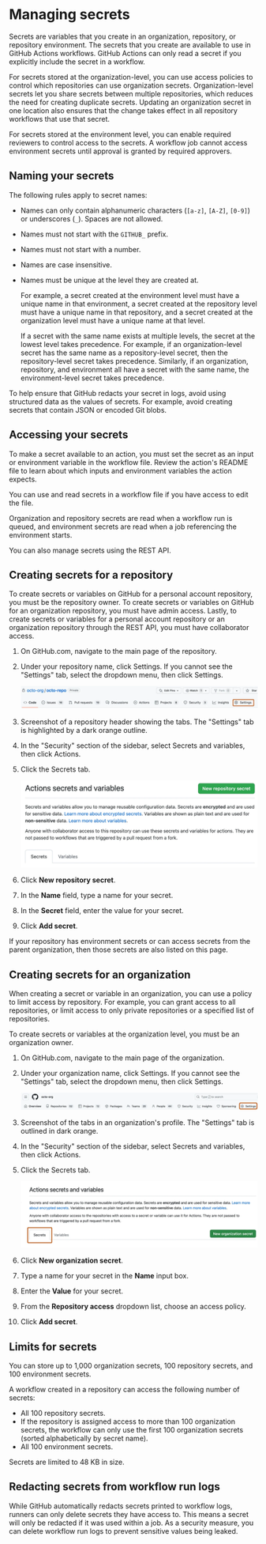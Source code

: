 # Managing secrets

Secrets are variables that you create in an organization, repository, or repository environment. The secrets that you create are available to use in GitHub Actions workflows. GitHub Actions can only read a secret if you explicitly include the secret in a workflow.

For secrets stored at the organization-level, you can use access policies to control which repositories can use organization secrets. Organization-level secrets let you share secrets between multiple repositories, which reduces the need for creating duplicate secrets. Updating an organization secret in one location also ensures that the change takes effect in all repository workflows that use that secret.

For secrets stored at the environment level, you can enable required reviewers to control access to the secrets. A workflow job cannot access environment secrets until approval is granted by required approvers.

## Naming your secrets

The following rules apply to secret names:

- Names can only contain alphanumeric characters (`[a-z]`, `[A-Z]`, `[0-9]`) or underscores (`_`). Spaces are not allowed.
- Names must not start with the `GITHUB_` prefix.
- Names must not start with a number.
- Names are case insensitive.
- Names must be unique at the level they are created at.

    For example, a secret created at the environment level must have a unique name in that environment, a secret created at the repository level must have a unique name in that repository, and a secret created at the organization level must have a unique name at that level.

    If a secret with the same name exists at multiple levels, the secret at the lowest level takes precedence. For example, if an organization-level secret has the same name as a repository-level secret, then the repository-level secret takes precedence. Similarly, if an organization, repository, and environment all have a secret with the same name, the environment-level secret takes precedence.

To help ensure that GitHub redacts your secret in logs, avoid using structured data as the values of secrets. For example, avoid creating secrets that contain JSON or encoded Git blobs.

## Accessing your secrets

To make a secret available to an action, you must set the secret as an input or environment variable in the workflow file. Review the action's README file to learn about which inputs and environment variables the action expects. 

You can use and read secrets in a workflow file if you have access to edit the file. 

Organization and repository secrets are read when a workflow run is queued, and environment secrets are read when a job referencing the environment starts.

You can also manage secrets using the REST API. 

## Creating secrets for a repository

To create secrets or variables on GitHub for a personal account repository, you must be the repository owner. To create secrets or variables on GitHub for an organization repository, you must have admin access. Lastly, to create secrets or variables for a personal account repository or an organization repository through the REST API, you must have collaborator access.

1. On GitHub.com, navigate to the main page of the repository.
1. Under your repository name, click  Settings. If you cannot see the "Settings" tab, select the  dropdown menu, then click Settings.

    ![TBD](../../../img/repo-actions-settings.webp)

1. Screenshot of a repository header showing the tabs. The "Settings" tab is highlighted by a dark orange outline.
1. In the "Security" section of the sidebar, select  Secrets and variables, then click Actions.
1. Click the Secrets tab.

   ![Screenshot of the "Actions secrets and variables" page.](../../../img/actions-secrets-tab.webp)

1. Click **New repository secret**.
1. In the **Name** field, type a name for your secret.
1. In the **Secret** field, enter the value for your secret.
1. Click **Add secret**.

If your repository has environment secrets or can access secrets from the parent organization, then those secrets are also listed on this page.

## Creating secrets for an organization

When creating a secret or variable in an organization, you can use a policy to limit access by repository. For example, you can grant access to all repositories, or limit access to only private repositories or a specified list of repositories.

To create secrets or variables at the organization level, you must be an organization owner.

1. On GitHub.com, navigate to the main page of the organization.
1. Under your organization name, click  Settings. If you cannot see the "Settings" tab, select the  dropdown menu, then click Settings.

    ![TBD](../../../img/org-settings-global-nav-update.webp)

1. Screenshot of the tabs in an organization's profile. The "Settings" tab is outlined in dark orange.
1. In the "Security" section of the sidebar, select  Secrets and variables, then click Actions.
1. Click the Secrets tab.

   ![Screenshot of the "Actions secrets and variables" page. A tab, labeled "Secrets," is outlined in dark orange.](../../../img/organization-secrets-tab.webp)

1. Click **New organization secret**.
1. Type a name for your secret in the **Name** input box.
1. Enter the **Value** for your secret.
1. From the **Repository access** dropdown list, choose an access policy.
1. Click **Add secret**.

## Limits for secrets

You can store up to 1,000 organization secrets, 100 repository secrets, and 100 environment secrets.

A workflow created in a repository can access the following number of secrets:

- All 100 repository secrets.
- If the repository is assigned access to more than 100 organization secrets, the workflow can only use the first 100 organization secrets (sorted alphabetically by secret name).
- All 100 environment secrets.

Secrets are limited to 48 KB in size. 

## Redacting secrets from workflow run logs

While GitHub automatically redacts secrets printed to workflow logs, runners can only delete secrets they have access to. This means a secret will only be redacted if it was used within a job. As a security measure, you can delete workflow run logs to prevent sensitive values being leaked.